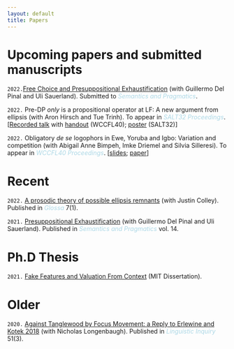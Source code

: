 ```yaml
---
layout: default
title: Papers
---
```






# Upcoming papers and submitted manuscripts

`2022.`[Free Choice and Presuppositional Exhaustification](https://ling.auf.net/lingbuzz/006122) (with Guillermo Del Pinal and Uli Sauerland). Submitted to *<font color="lightblue"> Semantics and Pragmatics</font>*.


`2022.` Pre-DP *only* is a propositional operator at LF: A new argument from ellipsis (with Aron Hirsch and Tue Trinh). To appear in *<font color="lightblue"> SALT32 Proceedings</font>*.
[[Recorded talk](https://osf.io/w6pue) with [handout](https://osf.io/fp2ym) (WCCFL40); [poster](https://osf.io/bwa7d) (SALT32)]

`2022.` Obligatory *de se* logophors in Ewe, Yoruba and Igbo: Variation and competition (with Abigail Anne Bimpeh, Imke Driemel and Silvia Silleresi). To appear in *<font color="lightblue"> WCCFL40 Proceedings</font>*.
[[slides](https://osf.io/p8gsv/); [paper](https://lingbuzz.net/lingbuzz/006770)]


# Recent


`2022.` [A prosodic theory of possible ellipsis remnants](https://www.glossa-journal.org/article/id/5747/) (with Justin Colley). Published in *<font color="lightblue"> Glossa </font>* 7(1).

`2021.` [Presuppositional Exhaustification](https://semprag.org/index.php/sp/article/view/sp.14.11) (with Guillermo Del Pinal and Uli Sauerland). Published in *<font color="lightblue"> Semantics and Pragmatics </font>* vol. 14.


# Ph.D Thesis

`2021.`  [Fake Features and Valuation From Context](https://ling.auf.net/lingbuzz/006181/) (MIT Dissertation).



# Older

`2020.` [Against Tanglewood by Focus Movement: a Reply to Erlewine and Kotek 2018](https://direct.mit.edu/ling/article-abstract/51/3/579/96990/Against-Tanglewood-by-Focus-Movement-A-Reply-to?redirectedFrom=fulltext/) (with Nicholas Longenbaugh). Published in *<font color="lightblue"> Linguistic Inquiry </font>* 51(3).
